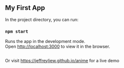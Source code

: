 ## My First App

In the project directory, you can run:

### `npm start`

Runs the app in the development mode.<br>
Open [http://localhost:3000](http://localhost:3000) to view it in the browser.

##

Or visit https://jeffreyliew.github.io/anime for a live demo
